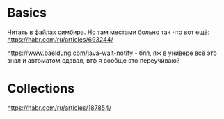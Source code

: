 # Basics

Читать в файлах симбира. Но там местами больно
так что вот ещё:
https://habr.com/ru/articles/693244/

https://www.baeldung.com/java-wait-notify - бля, яж в универе всё это знал и автоматом сдавал, втф я вообще это переучиваю?

# Collections

https://habr.com/ru/articles/187854/

